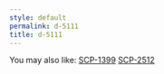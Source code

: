 ```yaml
---
style: default
permalink: d-5111
title: d-5111
---
```

You may also like:
[SCP-1399](http://scp-wiki.net/scp-1399)
[SCP-2512](http://scp-wiki.net/scp-2512)